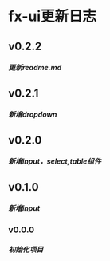 
# fx-ui更新日志


## v0.2.2
##### 更新readme.md

## v0.2.1
##### 新增dropdown

## v0.2.0
##### 新增input，select,table组件

## v0.1.0
##### 新增input

### v0.0.0
##### 初始化项目
